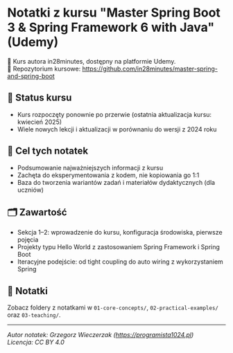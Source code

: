# Notatki z kursu "Master Spring Boot 3 & Spring Framework 6 with Java" (Udemy)

📘 Kurs autora in28minutes, dostępny na platformie Udemy.  
🔗 Repozytorium kursowe: https://github.com/in28minutes/master-spring-and-spring-boot

## 🧭 Status kursu
- Kurs rozpoczęty ponownie po przerwie (ostatnia aktualizacja kursu: kwiecień 2025)
- Wiele nowych lekcji i aktualizacji w porównaniu do wersji z 2024 roku

## 🎯 Cel tych notatek
- Podsumowanie najważniejszych informacji z kursu
- Zachęta do eksperymentowania z kodem, nie kopiowania go 1:1
- Baza do tworzenia wariantów zadań i materiałów dydaktycznych (dla uczniów)

## 🗂 Zawartość
- Sekcja 1–2: wprowadzenie do kursu, konfiguracja środowiska, pierwsze pojęcia
- Projekty typu Hello World z zastosowaniem Spring Framework i Spring Boot
- Iteracyjne podejście: od tight coupling do auto wiring z wykorzystaniem Spring

## 📄 Notatki
Zobacz foldery z notatkami w `01-core-concepts/`, `02-practical-examples/` oraz `03-teaching/`.

---

*Autor notatek: Grzegorz Wieczerzak (https://programista1024.pl)*  
*Licencja: CC BY 4.0*
